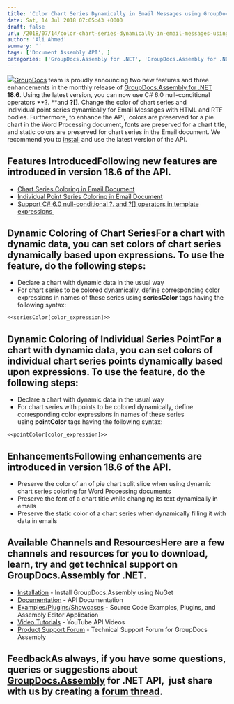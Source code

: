 ```yaml
---
title: 'Color Chart Series Dynamically in Email Messages using GroupDocs.Assembly for .NET 18.6'
date: Sat, 14 Jul 2018 07:05:43 +0000
draft: false
url: /2018/07/14/color-chart-series-dynamically-in-email-messages-using-groupdocs.assembly-for-.net-18.6/
author: 'Ali Ahmed'
summary: ''
tags: ['Document Assembly API', ]
categories: ['GroupDocs.Assembly for .NET', 'GroupDocs.Assembly for .NET Releases', 'GroupDocs.Assembly Product Family']
---
```


![](http://blog.groupdocs.com/wp-content/uploads/sites/4/2017/04/groupdocs-assembly-net.png)[GroupDocs](https://www.groupdocs.com/) team is proudly announcing two new features and three enhancements in the monthly release of [GroupDocs.Assembly for .NET](https://products.groupdocs.com/assembly/net) **18.6**. Using the latest version, you can now use C# 6.0 null-conditional operators **?. **and **?\[\]**. Change the color of chart series and individual point series dynamically for Email Messages with HTML and RTF bodies. Furthermore, to enhance the API,  colors are preserved for a pie chart in the Word Processing document, fonts are preserved for a chart title, and static colors are preserved for chart series in the Email document. We recommend you to [install](https://www.nuget.org/packages/GroupDocs.Assembly/) and use the latest version of the API.

## Features IntroducedFollowing new features are introduced in version 18.6 of the API.

*   [Chart Series Coloring in Email Document](https://docs.groupdocs.com/display/assemblynet/Chart+Series+Coloring+in+Email+Document)
*   [Individual Point Series Coloring in Email Document](https://docs.groupdocs.com/display/assemblynet/Individual+Series+Point+Coloring+in+Email+Document)
*   [Support C# 6.0 null-conditional ?. and ?\[\] operators in template expressions ](https://docs.groupdocs.com/display/assemblynet/Template+Syntax+-+Part+1+of+2#TemplateSyntax-Part1of2-UsingOperators)

## Dynamic Coloring of Chart SeriesFor a chart with dynamic data, you can set colors of chart series dynamically based upon expressions. To use the feature, do the following steps:

*   Declare a chart with dynamic data in the usual way
*   For chart series to be colored dynamically, define corresponding color expressions in names of these series using **seriesColor** tags having the following syntax:

`<<seriesColor[color_expression]>>`

## Dynamic Coloring of Individual Series PointFor a chart with dynamic data, you can set colors of individual chart series points dynamically based upon expressions. To use the feature, do the following steps:

*   Declare a chart with dynamic data in the usual way
*   For chart series with points to be colored dynamically, define corresponding color expressions in names of these series using **pointColor** tags having the following syntax:

`<<pointColor[color_expression]>>`

## EnhancementsFollowing enhancements are introduced in version 18.6 of the API.

*   Preserve the color of an of pie chart split slice when using dynamic chart series coloring for Word Processing documents
*   Preserve the font of a chart title while changing its text dynamically in emails
*   Preserve the static color of a chart series when dynamically filling it with data in emails

## Available Channels and ResourcesHere are a few channels and resources for you to download, learn, try and get technical support on GroupDocs.Assembly for .NET.

*   [Installation](https://www.nuget.org/packages/GroupDocs.Assembly/ "GroupDocs.Assembly Nuget Package") - Install GroupDocs.Assembly using NuGet
*   [Documentation](https://docs.groupdocs.com/display/assemblynet/Getting+Started "Assembly API documentation") - API Documentation
*   [Examples/Plugins/Showcases](https://github.com/groupdocs-assembly/GroupDocs.Assembly-for-.NET/tree/master/Examples "How to use Assembly API") - Source Code Examples, Plugins, and Assembly Editor Application
*   [Video Tutorials](https://www.youtube.com/watch?v=7FfYiii_PcM&t=0s&list=PL25CTxMCj5vOzsaE9Rwjwd4-OwvdaWmJ8&index=2 "Assembly API YouTube Tutorials") - YouTube API Videos
*   [Product Support Forum](https://forum.groupdocs.com/c/assembly) - Technical Support Forum for GroupDocs Assembly

## FeedbackAs always, if you have some questions, queries or suggestions about [GroupDocs.Assembly](https://products.groupdocs.com/assembly/net ".NET Assembly API") for .NET API,  just share with us by creating a [forum thread](https://forum.groupdocs.com/c/assembly).




